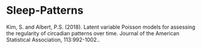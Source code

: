 # Sleep-Patterns
Kim, S. and Albert, P.S. (2018). Latent variable Poisson models for assessing the regularity of circadian patterns over time. Journal of the American Statistical Association, 113:992-1002..
